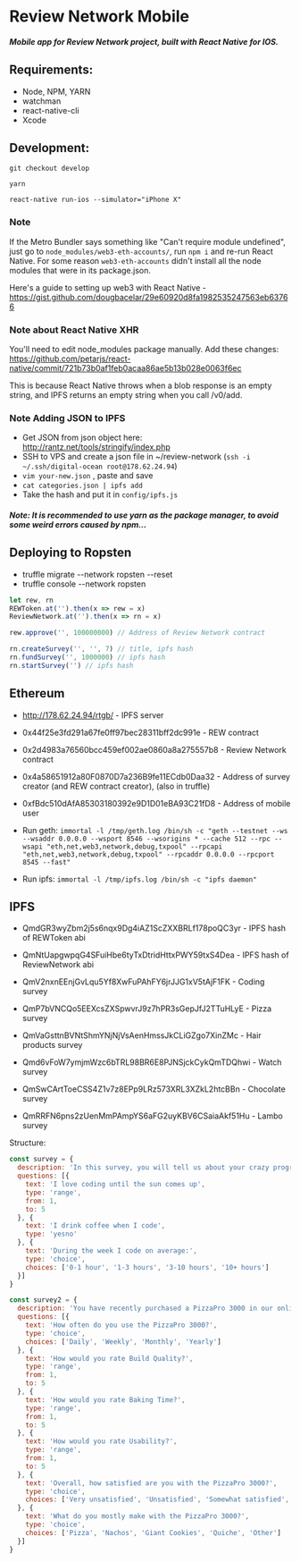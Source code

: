 # Review Network Mobile

##### Mobile app for Review Network project, built with React Native for IOS.

## Requirements:

* Node, NPM, YARN
* watchman
* react-native-cli
* Xcode


## Development:

```
git checkout develop

yarn

react-native run-ios --simulator="iPhone X"
```

### Note

If the Metro Bundler says something like "Can't require module undefined", just go to `node_modules/web3-eth-accounts/`, run `npm i` and re-run React Native. For some reason `web3-eth-accounts` didn't install all the node modules that were in its package.json.

Here's a guide to setting up web3 with React Native - https://gist.github.com/dougbacelar/29e60920d8fa1982535247563eb63766

### Note about React Native XHR

You'll need to edit node_modules package manually. Add these changes:
https://github.com/petarjs/react-native/commit/721b73b0af1feb0acaa86ae5b13b028e0063f6ec

This is because React Native throws when a blob response is an empty string, and IPFS returns an empty string when you call /v0/add.

### Note Adding JSON to IPFS

- Get JSON from json object here: http://rantz.net/tools/stringify/index.php
- SSH to VPS and create a json file in ~/review-network (`ssh -i ~/.ssh/digital-ocean root@178.62.24.94`)
- `vim your-new.json` , paste and save
- `cat categories.json | ipfs add`
- Take the hash and put it in `config/ipfs.js`

##### Note: It is recommended to use yarn as the package manager, to avoid some weird errors caused by npm...

## Deploying to Ropsten
- truffle migrate --network ropsten --reset
- truffle console --network ropsten

```js
let rew, rn
REWToken.at('').then(x => rew = x)
ReviewNetwork.at('').then(x => rn = x)

rew.approve('', 100000000) // Address of Review Network contract

rn.createSurvey('', '', 7) // title, ipfs hash
rn.fundSurvey('', 1000000) // ipfs hash
rn.startSurvey('') // ipfs hash
```
## Ethereum

- http://178.62.24.94/rtgb/<HASH> - IPFS server

- 0x44f25e3fd291a67fe0ff97bec28311bff2dc991e - REW contract
- 0x2d4983a76560bcc459ef002ae0860a8a275557b8 - Review Network contract
- 0x4a58651912a80F0870D7a236B9fe11ECdb0Daa32 - Address of survey creator (and REW contract creator), (also in truffle)
- 0xfBdc510dAfA85303180392e9D1D01eBA93C21fD8 - Address of mobile user

- Run geth: `immortal -l /tmp/geth.log /bin/sh -c "geth --testnet --ws --wsaddr 0.0.0.0 --wsport 8546 --wsorigins * --cache 512 --rpc --wsapi "eth,net,web3,network,debug,txpool" --rpcapi "eth,net,web3,network,debug,txpool" --rpcaddr 0.0.0.0 --rpcport 8545 --fast"`

- Run ipfs: `immortal -l /tmp/ipfs.log /bin/sh -c "ipfs daemon"`

## IPFS

- QmdGR3wyZbm2j5s6nqx9Dg4iAZ1ScZXXBRLf178poQC3yr - IPFS hash of REWToken abi
- QmNtUapgwpqG4SFuiHbe6tyTxDtridHttxPWY59txS4Dea - IPFS hash of ReviewNetwork abi
- QmV2nxnEEnjGvLqu5Yf8XwFuPAhFY6jrJJG1xV5tAjF1FK - Coding survey
- QmP7bVNCQo5EEXcsZXSpwvrJ9z7hPR3sGepJfJ2TTuHLyE - Pizza survey

- QmVaGsttnBVNtShmYNjNjVsAenHmssJkCLiGZgo7XinZMc - Hair products survey
- Qmd6vFoW7ymjmWzc6bTRL98BR6E8PJNSjckCykQmTDQhwi - Watch survey
- QmSwCArtToeCSS4Z1v7z8EPp9LRz573XRL3XZkL2htcBBn - Chocolate survey
- QmRRFN6pns2zUenMmPAmpYS6aFG2uyKBV6CSaiaAkf51Hu - Lambo survey

Structure:

```js
const survey = {
  description: 'In this survey, you will tell us about your crazy programming habits.',
  questions: [{
    text: 'I love coding until the sun comes up',
    type: 'range',
    from: 1,
    to: 5
  }, {
    text: 'I drink coffee when I code',
    type: 'yesno'
  }, {
    text: 'During the week I code on average:',
    type: 'choice',
    choices: ['0-1 hour', '1-3 hours', '3-10 hours', '10+ hours']
  }]
}

const survey2 = {
  description: 'You have recently purchased a PizzaPro 3000 in our online shop. Thank you for that! Please take a few moments to complete this satisfaction survey.',
  questions: [{
    text: 'How often do you use the PizzaPro 3000?',
    type: 'choice',
    choices: ['Daily', 'Weekly', 'Monthly', 'Yearly']
  }, {
    text: 'How would you rate Build Quality?',
    type: 'range',
    from: 1,
    to: 5
  }, {
    text: 'How would you rate Baking Time?',
    type: 'range',
    from: 1,
    to: 5
  }, {
    text: 'How would you rate Usability?',
    type: 'range',
    from: 1,
    to: 5
  }, {
    text: 'Overall, how satisfied are you with the PizzaPro 3000?',
    type: 'choice',
    choices: ['Very unsatisfied', 'Unsatisfied', 'Somewhat satisfied', 'Very satisfied', 'Extremely satisfied']
  }, {
    text: 'What do you mostly make with the PizzaPro 3000?',
    type: 'choice',
    choices: ['Pizza', 'Nachos', 'Giant Cookies', 'Quiche', 'Other']
  }]
}
```
